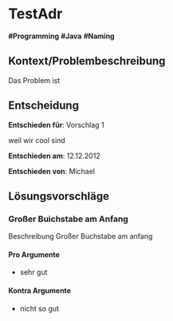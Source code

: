 # TestAdr

**#Programming** **#Java** **#Naming**

## Kontext/Problembeschreibung

Das Problem ist

## Entscheidung

**Entschieden für**: Vorschlag 1

weil wir cool sind

**Entschieden am**: 12.12.2012

**Entschieden von**: Michael

## Lösungsvorschläge

### Großer Buichstabe am Anfang

Beschreibung Großer Buchstabe am anfang

#### Pro Argumente

* sehr gut

#### Kontra Argumente

* nicht so gut